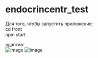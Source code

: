 # endocrincentr_test

Для того, чтобы запустить приложение:<br/>
cd front<br/>
npm start<br/>

адаптив: <br/>
![image](https://user-images.githubusercontent.com/79730482/216458270-a4c96448-30d1-409f-be22-8782ee2b0d73.png)
![image](https://user-images.githubusercontent.com/79730482/216457900-7d10975d-8bff-4a39-8a33-97ddc45c8ad1.png)
